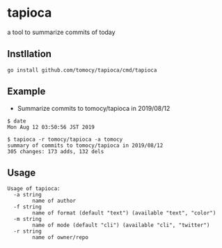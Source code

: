 # tapioca
a tool to summarize commits of today  

## Instllation
```
go install github.com/tomocy/tapioca/cmd/tapioca
```

## Example
- Summarize commits to tomocy/tapioca in 2019/08/12
```
$ date
Mon Aug 12 03:50:56 JST 2019

$ tapioca -r tomocy/tapioca -a tomocy
summary of commits to tomocy/tapioca in 2019/08/12
305 changes: 173 adds, 132 dels
```

## Usage
```
Usage of tapioca:
  -a string
        name of author
  -f string
        name of format (default "text") (available "text", "color")
  -m string
        name of mode (default "cli") (available "cli", "twitter")
  -r string
        name of owner/repo
```
